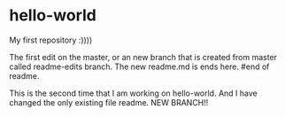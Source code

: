 # hello-world
My first repository :))))

The first edit on the master, or an new branch that is created from master called readme-edits branch.
The new readme.md is ends here.
#end of readme.

This is the second time that I am working on hello-world.
And I have changed the only existing file readme.
NEW BRANCH!!
